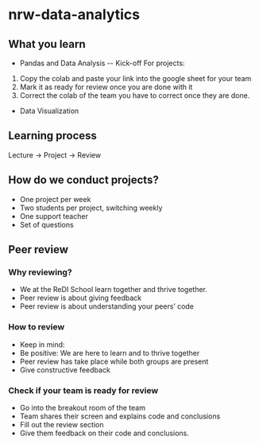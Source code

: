 # nrw-data-analytics

## What you learn
- Pandas and Data Analysis
-- Kick-off
For projects:
1. Copy the colab and paste your link into the google sheet for your team
2. Mark it as ready for review once you are done with it
3. Correct the colab of the team you have to correct once they are done.
- Data Visualization

## Learning process
Lecture -> Project -> Review

## How do we conduct projects?
- One project per week
- Two students per project, switching weekly
- One support teacher
- Set of questions

## Peer review
### Why reviewing?
- We at the ReDI School learn together and thrive together. 
- Peer review is about giving feedback
- Peer review is about understanding your peers’ code

### How to review
- Keep in mind:
- Be positive: We are here to learn and to thrive together
- Peer review has take place while both groups are present
- Give constructive feedback

### Check if your team is ready for review
- Go into the breakout room of the team
- Team shares their screen and explains code and conclusions
- Fill out the review section
- Give them feedback on their code and conclusions.

